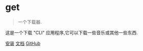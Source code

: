 # get

> 一个下载器.

这是一个下载 "CLI" 应用程序,它可以下载一些音乐或其他一些东西.

[安装](installation.md)
[文档](docs.md)
[GitHub](https://github.com/fzdwx/get)